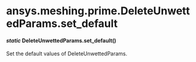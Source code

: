 # ansys.meshing.prime.DeleteUnwettedParams.set_default

#### *static* DeleteUnwettedParams.set_default()

Set the default values of DeleteUnwettedParams.

<!-- !! processed by numpydoc !! -->
